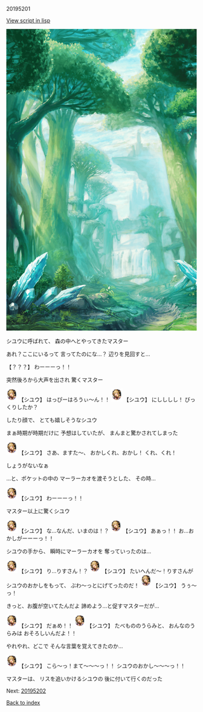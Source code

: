 20195201

[View script in lisp](../scripts/20195201.txt)

![forest.png](../images/backgrounds/forest.png)

シユウに呼ばれて、
森の中へとやってきたマスター

あれ？ここにいるって
言ってたのにな…？
辺りを見回すと…

【？？？】
わーーーっ！！

突然後ろから大声を出され
驚くマスター

<img src="../images/units/201951.png" alt="201951.png" height="34"/>
【シユウ】
はっぴーはろうぃ～ん！！

<img src="../images/units/201951.png" alt="201951.png" height="34"/>
【シユウ】
にしししし！
びっくりしたか？

したり顔で、
とても嬉しそうなシユウ

まぁ時期が時期だけに
予想はしていたが、
まんまと驚かされてしまった

<img src="../images/units/201951.png" alt="201951.png" height="34"/>
【シユウ】
さあ、ますた～、
おかしくれ、おかし！
くれ、くれ！

しょうがないなぁ

…と、ポケットの中の
マーラーカオを渡そうとした、
その時…

<img src="../images/units/201951.png" alt="201951.png" height="34"/>
【シユウ】
わーーーっ！！

マスター以上に驚くシユウ

<img src="../images/units/201951.png" alt="201951.png" height="34"/>
【シユウ】
な…なんだ、いまのは！？

<img src="../images/units/201951.png" alt="201951.png" height="34"/>
【シユウ】
あぁっ！！
お…おかしがーーーっ！！

シユウの手から、
瞬時にマーラーカオを
奪っていったのは…

<img src="../images/units/201951.png" alt="201951.png" height="34"/>
【シユウ】
り…りすさん！？

<img src="../images/units/201951.png" alt="201951.png" height="34"/>
【シユウ】
たいへんだ～！りすさんが
シユウのおかしをもって、
ぶわ～っとにげてったのだ！

<img src="../images/units/201951.png" alt="201951.png" height="34"/>
【シユウ】
うぅ～っ！

きっと、お腹が空いてたんだよ
諦めよう…と促すマスターだが…

<img src="../images/units/201951.png" alt="201951.png" height="34"/>
【シユウ】
だぁめ！！

<img src="../images/units/201951.png" alt="201951.png" height="34"/>
【シユウ】
たべもののうらみと、
おんなのうらみは
おそろしいんだよ！！

やれやれ、どこで
そんな言葉を覚えてきたのか…

<img src="../images/units/201951.png" alt="201951.png" height="34"/>
【シユウ】
こら～っ！まて～～～っ！！
シユウのおかし～～～っ！！

マスターは、
リスを追いかけるシユウの
後に付いて行くのだった

Next: [20195202](20195202.md)

[Back to index](index.md)
